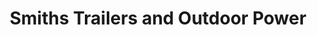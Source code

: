 ---
title: "Smiths Trailers and Outdoor Power"
url: /smiths-falls/smiths-trailers-and-outdoor-power/
shop: Werkzeuge
---